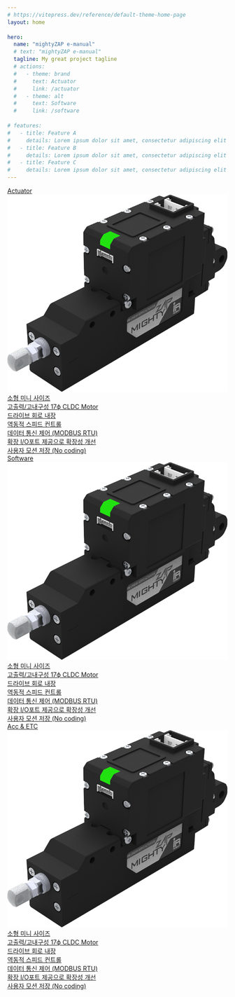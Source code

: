 ```yaml
---
# https://vitepress.dev/reference/default-theme-home-page
layout: home

hero:
  name: "mightyZAP e-manual"
  # text: "mightyZAP e-manual"
  tagline: My great project tagline
  # actions:
  #   - theme: brand
  #     text: Actuator
  #     link: /actuator
  #   - theme: alt
  #     text: Software
  #     link: /software

# features:
#   - title: Feature A    
#     details: Lorem ipsum dolor sit amet, consectetur adipiscing elit
#   - title: Feature B
#     details: Lorem ipsum dolor sit amet, consectetur adipiscing elit
#   - title: Feature C
#     details: Lorem ipsum dolor sit amet, consectetur adipiscing elit
---
```

<div class="mainLinkBox">
  <a href="/actuator" class="mainLinkBtn">
    <div class="mainLinkTilte">Actuator</div>
    <img src="./image.png" alt="내 사진" width="700" />
    <div class="mainLinkDescriptionBox">
      <div class="mainLinkDescription">소형 미니 사이즈</div>
      <div class="mainLinkDescription">고출력/고내구성 17ϕ CLDC Motor</div>
      <div class="mainLinkDescription">드라이브 회로 내장</div>
      <div class="mainLinkDescription">역동적 스피드 컨트롤</div>
      <div class="mainLinkDescription">데이터 통신 제어 (MODBUS RTU)</div>
      <div class="mainLinkDescription">확장 I/O포트 제공으로 확장성 개선</div>
      <div class="mainLinkDescription">사용자 모션 저장 (No coding)</div>
    </div>
  </a>
  <a href="/software" class="mainLinkBtn">
    <div class="mainLinkTilte">Software</div>
    <img src="./image.png" alt="내 사진" width="700" />
    <div class="mainLinkDescriptionBox">
      <div class="mainLinkDescription">소형 미니 사이즈</div>
      <div class="mainLinkDescription">고출력/고내구성 17ϕ CLDC Motor</div>
      <div class="mainLinkDescription">드라이브 회로 내장</div>
      <div class="mainLinkDescription">역동적 스피드 컨트롤</div>
      <div class="mainLinkDescription">데이터 통신 제어 (MODBUS RTU)</div>
      <div class="mainLinkDescription">확장 I/O포트 제공으로 확장성 개선</div>
      <div class="mainLinkDescription">사용자 모션 저장 (No coding)</div>
    </div>
  </a>
  <a href="/accessores-etc" class="mainLinkBtn">
    <div class="mainLinkTilte">Acc & ETC</div>
    <img src="./image.png" alt="내 사진" width="700" />
    <div class="mainLinkDescriptionBox">
      <div class="mainLinkDescription">소형 미니 사이즈</div>
      <div class="mainLinkDescription">고출력/고내구성 17ϕ CLDC Motor</div>
      <div class="mainLinkDescription">드라이브 회로 내장</div>
      <div class="mainLinkDescription">역동적 스피드 컨트롤</div>
      <div class="mainLinkDescription">데이터 통신 제어 (MODBUS RTU)</div>
      <div class="mainLinkDescription">확장 I/O포트 제공으로 확장성 개선</div>
      <div class="mainLinkDescription">사용자 모션 저장 (No coding)</div>
    </div>
  </a>
</div>




